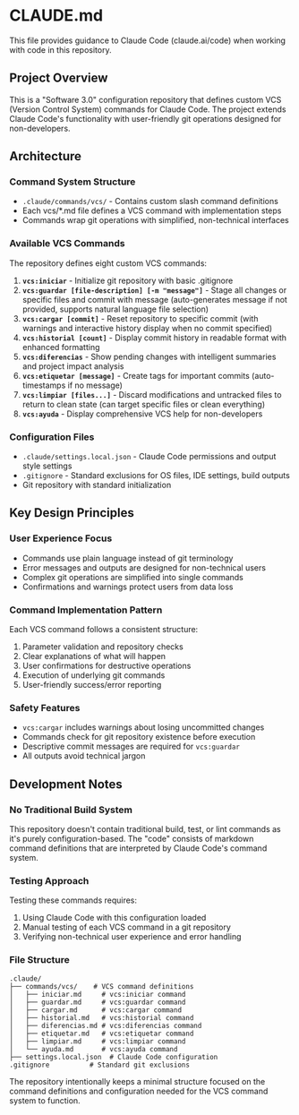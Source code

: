 # CLAUDE.md

This file provides guidance to Claude Code (claude.ai/code) when working with code in this repository.

## Project Overview

This is a "Software 3.0" configuration repository that defines custom VCS (Version Control System) commands for Claude Code. The project extends Claude Code's functionality with user-friendly git operations designed for non-developers.

## Architecture

### Command System Structure
- `.claude/commands/vcs/` - Contains custom slash command definitions
- Each vcs/*.md file defines a VCS command with implementation steps
- Commands wrap git operations with simplified, non-technical interfaces

### Available VCS Commands
The repository defines eight custom VCS commands:

1. **`vcs:iniciar`** - Initialize git repository with basic .gitignore
2. **`vcs:guardar [file-description] [-m "message"]`** - Stage all changes or specific files and commit with message (auto-generates message if not provided, supports natural language file selection)
3. **`vcs:cargar [commit]`** - Reset repository to specific commit (with warnings and interactive history display when no commit specified)
4. **`vcs:historial [count]`** - Display commit history in readable format with enhanced formatting
5. **`vcs:diferencias`** - Show pending changes with intelligent summaries and project impact analysis
6. **`vcs:etiquetar [message]`** - Create tags for important commits (auto-timestamps if no message)
7. **`vcs:limpiar [files...]`** - Discard modifications and untracked files to return to clean state (can target specific files or clean everything)
8. **`vcs:ayuda`** - Display comprehensive VCS help for non-developers

### Configuration Files
- `.claude/settings.local.json` - Claude Code permissions and output style settings
- `.gitignore` - Standard exclusions for OS files, IDE settings, build outputs
- Git repository with standard initialization

## Key Design Principles

### User Experience Focus
- Commands use plain language instead of git terminology
- Error messages and outputs are designed for non-technical users
- Complex git operations are simplified into single commands
- Confirmations and warnings protect users from data loss

### Command Implementation Pattern
Each VCS command follows a consistent structure:
1. Parameter validation and repository checks
2. Clear explanations of what will happen
3. User confirmations for destructive operations
4. Execution of underlying git commands
5. User-friendly success/error reporting

### Safety Features
- `vcs:cargar` includes warnings about losing uncommitted changes
- Commands check for git repository existence before execution
- Descriptive commit messages are required for `vcs:guardar`
- All outputs avoid technical jargon

## Development Notes

### No Traditional Build System
This repository doesn't contain traditional build, test, or lint commands as it's purely configuration-based. The "code" consists of markdown command definitions that are interpreted by Claude Code's command system.

### Testing Approach
Testing these commands requires:
1. Using Claude Code with this configuration loaded
2. Manual testing of each VCS command in a git repository
3. Verifying non-technical user experience and error handling

### File Structure
```
.claude/
├── commands/vcs/    # VCS command definitions
│   ├── iniciar.md     # vcs:iniciar command
│   ├── guardar.md     # vcs:guardar command
│   ├── cargar.md      # vcs:cargar command
│   ├── historial.md   # vcs:historial command
│   ├── diferencias.md # vcs:diferencias command
│   ├── etiquetar.md   # vcs:etiquetar command
│   ├── limpiar.md     # vcs:limpiar command
│   └── ayuda.md       # vcs:ayuda command
├── settings.local.json  # Claude Code configuration
.gitignore          # Standard git exclusions
```

The repository intentionally keeps a minimal structure focused on the command definitions and configuration needed for the VCS command system to function.